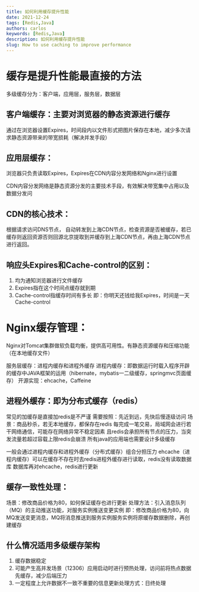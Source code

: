 ```yaml
---
title: 如何利用缓存提升性能
date: 2021-12-24
tags: [Redis,Java]
authors: carlos
keywords: [Redis,Java]
description: 如何利用缓存提升性能
slug: How to use caching to improve performance
---
```

<!-- truncate -->
# 缓存是提升性能最直接的方法

多级缓存分为：客户端，应用层，服务层，数据层

## 客户端缓存：主要对浏览器的静态资源进行缓存

通过在浏览器设置Expires，时间段内以文件形式把图片保存在本地，减少多次请求静态资源带来的带宽损耗（解决并发手段）

## 应用层缓存： 
浏览器只负责读取Expires，Expires在CDN内容分发网络和Nginx进行设置

CDN内容分发网络是静态资源分发的主要技术手段，有效解决带宽集中占用以及数据分发问

## CDN的核心技术：
根据请求访问DNS节点， 自动转发到上海CDN节点，检查资源是否被缓存，若已缓存则返回资源否则回源北京提取到并缓存到上海CDN节点，再由上海CDN节点进行返回。

## 响应头Expires和Cache-control的区别：
1. 均为通知浏览器进行文件缓存
2. Expires指在这个时间点缓存就到期
3. Cache-control指缓存时间有多长
即：你明天还钱给我Expires，时间是一天Cache-control

# Nginx缓存管理：
Nginx对Tomcat集群做软负载均衡，提供高可用性。有静态资源缓存和压缩功能（在本地缓存文件）

服务层缓存：进程内缓存和进程外缓存
进程内缓存：即数据运行时载入程序开辟的缓存中JAVA框架的运用（hibernate，mybatis一二级缓存，springmvc页面缓存）
开源实现：ehcache，Caffeine

## 进程外缓存：即为分布式缓存（redis）
常见的加缓存是直接加redis是不严谨
需要按照：先近到远，先快后慢逐级访问
场景：商品秒杀，若无本地缓存，都保存在redis 每完成一笔交易，局域网会进行若干网络通信，可能存在网络异常不稳定因素
且redis会承担所有节点的压力，当突发流量若超过容载上限redis会崩溃
所有java的应用端也需要设计多级缓存

一般会通过进程内缓存和进程外缓存（分布式缓存）组合分担压力
ehcache（进程内缓存）可以在缓存不存在时去redis进程外缓存进行读取，redis没有读取数据库 数据库再对ehcache，redis进行更新

## 缓存一致性处理：
场景：修改商品价格为80，如何保证缓存也进行更新
处理方法：引入消息队列（MQ）的主动推送功能，对服务实例推送变更实例
即：修改商品价格为80，向MQ发送变更消息，MQ将消息推送到服务实例服务实例将原缓存数据删除，再创建缓存

## 什么情况适用多级缓存架构
1. 缓存数据稳定
2. 可能产生高并发场景（12306）应用启动时进行预热处理，访问前将热点数据先缓存，减少后端压力
3. 一定程度上允许数据不一致不重要的信息更新处理方式：日终处理

